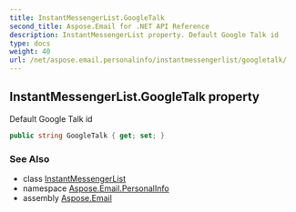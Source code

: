 ```yaml
---
title: InstantMessengerList.GoogleTalk
second_title: Aspose.Email for .NET API Reference
description: InstantMessengerList property. Default Google Talk id
type: docs
weight: 40
url: /net/aspose.email.personalinfo/instantmessengerlist/googletalk/
---
```

## InstantMessengerList.GoogleTalk property

Default Google Talk id

```csharp
public string GoogleTalk { get; set; }
```

### See Also

* class [InstantMessengerList](../)
* namespace [Aspose.Email.PersonalInfo](../../instantmessengerlist/)
* assembly [Aspose.Email](../../../)


